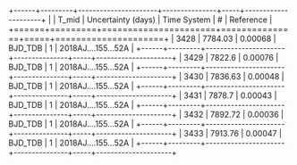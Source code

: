 +------+---------+----------------------+---------------+-----+---------------------+
|      |   T_mid |   Uncertainty (days) | Time System   |   # | Reference           |
+======+=========+======================+===============+=====+=====================+
| 3428 | 7784.03 |              0.00068 | BJD_TDB       |   1 | 2018AJ....155...52A |
+------+---------+----------------------+---------------+-----+---------------------+
| 3429 | 7822.6  |              0.00076 | BJD_TDB       |   1 | 2018AJ....155...52A |
+------+---------+----------------------+---------------+-----+---------------------+
| 3430 | 7836.63 |              0.00048 | BJD_TDB       |   1 | 2018AJ....155...52A |
+------+---------+----------------------+---------------+-----+---------------------+
| 3431 | 7878.7  |              0.00043 | BJD_TDB       |   1 | 2018AJ....155...52A |
+------+---------+----------------------+---------------+-----+---------------------+
| 3432 | 7892.72 |              0.00036 | BJD_TDB       |   1 | 2018AJ....155...52A |
+------+---------+----------------------+---------------+-----+---------------------+
| 3433 | 7913.76 |              0.00047 | BJD_TDB       |   1 | 2018AJ....155...52A |
+------+---------+----------------------+---------------+-----+---------------------+